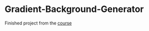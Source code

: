 # Gradient-Background-Generator

Finished project from the [course](https://academy.zerotomastery.io/p/complete-web-developer-zero-to-mastery )
